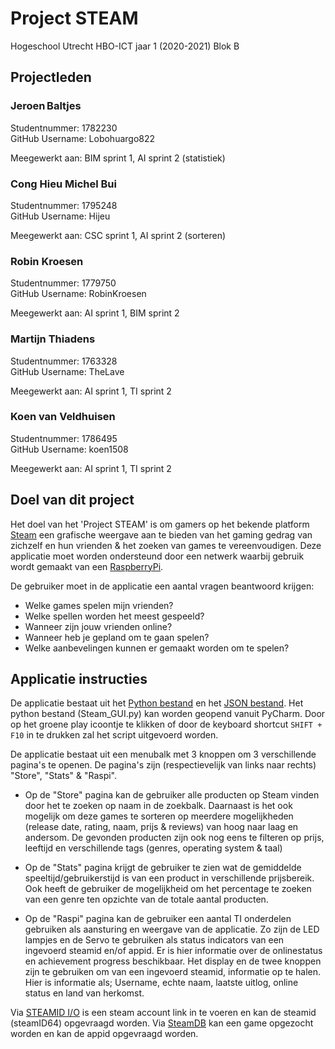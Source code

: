 # Project STEAM
Hogeschool Utrecht
HBO-ICT jaar 1 (2020-2021)
Blok B

## Projectleden
### Jeroen Baltjes
Studentnummer: 1782230  
GitHub Username: Lobohuargo822

Meegewerkt aan: BIM sprint 1, AI sprint 2 (statistiek)
### Cong Hieu Michel Bui
Studentnummer: 1795248  
GitHub Username: Hijeu

Meegewerkt aan: CSC sprint 1, AI sprint 2 (sorteren)
### Robin Kroesen
Studentnummer: 1779750  
GitHub Username: RobinKroesen

Meegewerkt aan: AI sprint 1, BIM sprint 2
### Martijn Thiadens
Studentnummer: 1763328  
GitHub Username: TheLave

Meegewerkt aan: AI sprint 1, TI sprint 2
### Koen van Veldhuisen
Studentnummer: 1786495  
GitHub Username: koen1508

Meegewerkt aan: AI sprint 1, TI sprint 2

## Doel van dit project
Het doel van het 'Project STEAM' is om gamers op het bekende platform [Steam](https://store.steampowered.com/) een grafische weergave aan te bieden van het gaming gedrag van zichzelf en hun vrienden & het zoeken van games te vereenvoudigen. Deze applicatie moet worden ondersteund door een netwerk waarbij gebruik wordt gemaakt van een [RaspberryPi](https://www.raspberrypi.org/).

De gebruiker moet in de applicatie een aantal vragen beantwoord krijgen:
- Welke games spelen mijn vrienden?
- Welke spellen worden het meest gespeeld?
- Wanneer zijn jouw vrienden online?
- Wanneer heb je gepland om te gaan spelen?
- Welke aanbevelingen kunnen er gemaakt worden om te spelen?

## Applicatie instructies
De applicatie bestaat uit het [Python bestand](https://github.com/TheLave/ProjectSTEAM/blob/main/Steam%20GUI.py) en het [JSON bestand](https://github.com/TheLave/ProjectSTEAM/blob/main/steam.json). Het python bestand (Steam_GUI.py) kan worden geopend vanuit PyCharm. Door op het groene play icoontje te klikken of door de keyboard shortcut `SHIFT + F10` in te drukken zal het script uitgevoerd worden.

De applicatie bestaat uit een menubalk met 3 knoppen om 3 verschillende pagina's te openen. De pagina's zijn (respectievelijk van links naar rechts) "Store", "Stats" & "Raspi". 
- Op de "Store" pagina kan de gebruiker alle producten op Steam vinden door het te zoeken op naam in de zoekbalk. 
Daarnaast is het ook mogelijk om deze games te sorteren op meerdere mogelijkheden (release date, rating, naam, prijs & reviews) van hoog naar laag en andersom.
De gevonden producten zijn ook nog eens te filteren op prijs, leeftijd en verschillende tags (genres, operating system & taal)

- Op de "Stats" pagina krijgt de gebruiker te zien wat de gemiddelde speeltijd/gebruikerstijd is van een product in verschillende prijsbereik.
Ook heeft de gebruiker de mogelijkheid om het percentage te zoeken van een genre ten opzichte van de totale aantal producten.

- Op de "Raspi" pagina kan de gebruiker een aantal TI onderdelen gebruiken als aansturing en weergave van de applicatie. Zo zijn de LED lampjes en de Servo te gebruiken als status indicators van een ingevoerd steamid en/of appid. Er is hier informatie over de onlinestatus en achievement progress beschikbaar. Het display en de twee knoppen zijn te gebruiken om van een ingevoerd steamid, informatie op te halen. Hier is informatie als; Username, echte naam, laatste uitlog, online status en land van herkomst.

Via [STEAMID I/O](https://steamid.io/) is een steam account link in te voeren en kan de steamid (steamID64) opgevraagd worden.
Via [SteamDB](https://steamdb.info/apps/) kan een game opgezocht worden en kan de appid opgevraagd worden.
